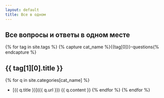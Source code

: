 ```yaml
---
layout: default
title: Все в одном
---
```


## Все вопросы и ответы в одном месте

{% for tag in site.tags %}
{% capture  cat_name %}{{tag[0]}}-questions{% endcapture %}

## {{ tag[1][0].title }}

{% for q in site.categories[cat_name] %}

- [{{ q.title }}]({{ q.url }})
  {{ q.content }}
{% endfor %}
{% endfor %}
